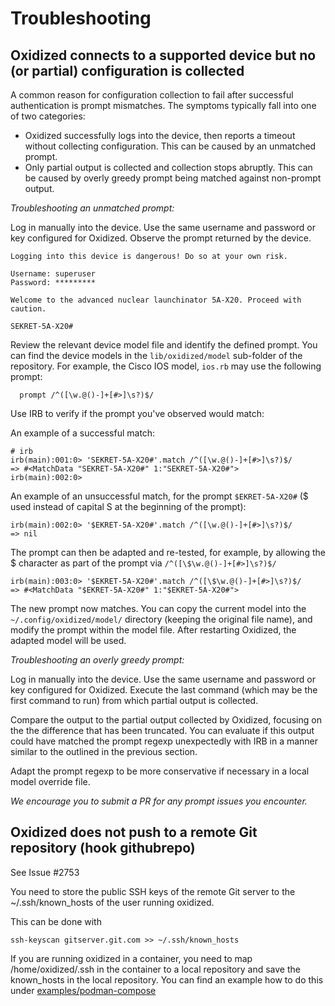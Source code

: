 # Troubleshooting

## Oxidized connects to a supported device but no (or partial) configuration is collected

A common reason for configuration collection to fail after successful authentication is prompt mismatches. The symptoms typically fall into one of two categories:

* Oxidized successfully logs into the device, then reports a timeout without collecting configuration. This can be caused by an unmatched prompt.
* Only partial output is collected and collection stops abruptly. This can be caused by overly greedy prompt being matched against non-prompt output.

*Troubleshooting an unmatched prompt:*

Log in manually into the device. Use the same username and password or key configured for Oxidized. Observe the prompt returned by the device.

```text
Logging into this device is dangerous! Do so at your own risk.

Username: superuser
Password: *********

Welcome to the advanced nuclear launchinator 5A-X20. Proceed with caution.

SEKRET-5A-X20#
```

Review the relevant device model file and identify the defined prompt. You can find the device models in the `lib/oxidized/model` sub-folder of the repository. For example, the Cisco IOS model, `ios.rb` may use the following prompt:

```text
  prompt /^([\w.@()-]+[#>]\s?)$/
```

Use IRB to verify if the prompt you've observed would match:

An example of a successful match:

```shell
# irb
irb(main):001:0> 'SEKRET-5A-X20#'.match /^([\w.@()-]+[#>]\s?)$/
=> #<MatchData "SEKRET-5A-X20#" 1:"SEKRET-5A-X20#">
irb(main):002:0>
```

An example of an unsuccessful match, for the prompt `$EKRET-5A-X20#` ($ used instead of capital S at the beginning of the prompt):

```shell
irb(main):002:0> '$EKRET-5A-X20#'.match /^([\w.@()-]+[#>]\s?)$/
=> nil
```

The prompt can then be adapted and re-tested, for example, by allowing the $ character as part of the prompt via `/^([\$\w.@()-]+[#>]\s?)$/`

```shell
irb(main):003:0> '$EKRET-5A-X20#'.match /^([\$\w.@()-]+[#>]\s?)$/
=> #<MatchData "$EKRET-5A-X20#" 1:"$EKRET-5A-X20#">
```

The new prompt now matches. You can copy the current model into the `~/.config/oxidized/model/` directory (keeping the original file name), and modify the prompt within the model file. After restarting Oxidized, the adapted model will be used.

*Troubleshooting an overly greedy prompt:*

Log in manually into the device. Use the same username and password or key configured for Oxidized. Execute the last command (which may be the first command to run) from which partial output is collected.

Compare the output to the partial output collected by Oxidized, focusing on the the difference that has been truncated. You can evaluate if this output could have matched the prompt regexp unexpectedly with IRB in a manner similar to the outlined in the previous section.

Adapt the prompt regexp to be more conservative if necessary in a local model override file.

*We encourage you to submit a PR for any prompt issues you encounter.*

## Oxidized does not push to a remote Git repository (hook githubrepo)
See Issue #2753

You need to store the public SSH keys of the remote Git server to the ~/.ssh/known_hosts
of the user running oxidized.

This can be done with
```shell
ssh-keyscan gitserver.git.com >> ~/.ssh/known_hosts
```

If you are running oxidized in a container, you need to map /home/oxidized/.ssh in the
container to a local repository and save the known_hosts in the local repository. You can
find an example how to do this under [examples/podman-compose](/examples/podman-compose/)

